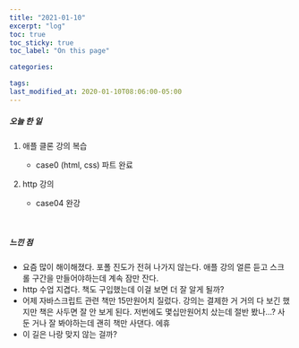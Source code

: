 ```yaml
---
title: "2021-01-10"
excerpt: "log"
toc: true
toc_sticky: true
toc_label: "On this page"

categories:

tags:
last_modified_at: 2020-01-10T08:06:00-05:00
---
```


##### 오늘 한 일

1. 애플 클론 강의 복습

   - case0 (html, css) 파트 완료

2. http 강의
   - case04 완강

<br />

##### 느낀 점

- 요즘 많이 해이해졌다. 포폴 진도가 전혀 나가지 않는다. 애플 강의 얼른 듣고 스크롤 구간을 만들어야하는데 계속 잠만 잔다.
- http 수업 지겹다. 책도 구입했는데 이걸 보면 더 잘 알게 될까?
- 어제 자바스크립트 관련 책만 15만원어치 질렀다. 강의는 결제한 거 거의 다 보긴 했지만 책은 사두면 잘 안 보게 된다. 저번에도 몇십만원어치 샀는데 절반 봤나...? 사둔 거나 잘 봐야하는데 괜히 책만 사댄다. 에휴
- 이 길은 나랑 맞지 않는 걸까?
